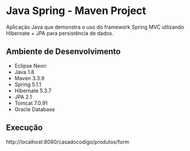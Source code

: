 # Java Spring - Maven Project
  Aplicação Java que demonstra o uso do framework Spring MVC utlizando Hibernate + JPA para persistência de dados.
 
## Ambiente de Desenvolvimento
- Eclipse Neon
- Java 1.8
- Maven 3.3.9
- Spring 5.1.1
- Hibernate 5.3.7
- JPA 2.1
- Tomcat 7.0.91
- Oracle Database

## Execução
  http://localhost:8080/casadocodigo/produtos/form
